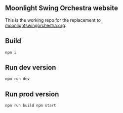 ## Moonlight Swing Orchestra website
This is the working repo for the replacement to [moonlightswingorchestra.org](http://moonlightswingorchestra.org/ "Moonlight Swing Orchestra").

## Build
`npm i`

## Run dev version
`npm run dev`

## Run prod version
`npm run build
 npm start`